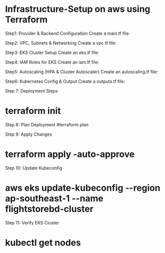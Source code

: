 # Infrastructure-Setup on aws using Terraform

Step1:  Provider & Backend Configuration
Create a main.tf file

Step2: VPC, Subnets & Networking
Create a vpc.tf file:

Step3: EKS Cluster Setup
Create an eks.tf file:

Step4:  IAM Roles for EKS
Create an iam.tf file:

Step5:  Autoscaling (HPA & Cluster Autoscaler)
Create an autoscaling.tf file:

Step6:  Kubernetes Config & Output
Create a outputs.tf file:

Step 7: Deployment Steps

# terraform init

Step 8: Plan Deployment
#terraform plan

Step 9: Apply Changes

# terraform apply -auto-approve

Step 10: Update Kubeconfig

# aws eks update-kubeconfig --region ap-southeast-1 --name flightstorebd-cluster

Step 11: Verify EKS Cluster

# kubectl get nodes
